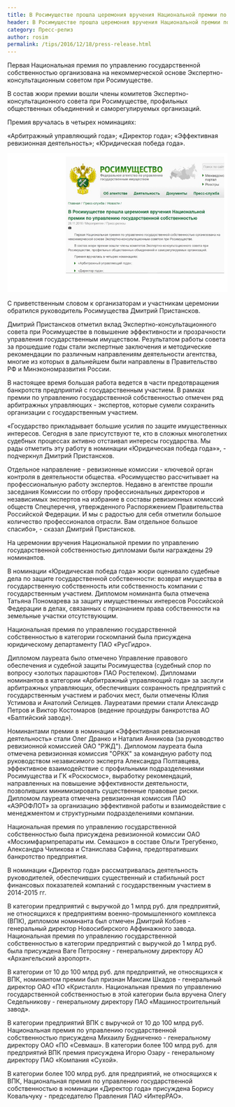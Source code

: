 ```yaml
---
title: В Росимуществе прошла церемония вручения Национальной премии по управлению государственной собственностью
header: В Росимуществе прошла церемония вручения Национальной премии по управлению государственной собственностью
category: Пресс-релиз
author: rosim
permalink: /tips/2016/12/18/press-release.html
---
```


Первая Национальная премия по управлению государственной собственностью организована на некоммерческой основе Экспертно-консультационным советом при Росимуществе.  

В состав жюри премии вошли члены комитетов Экспертно-консультационного совета при Росимуществе, профильных общественных объединений и саморегулируемых организаций.

Премия вручалась в четырех номинациях:

«Арбитражный управляющий года»;
«Директор года»;
«Эффективная ревизионная деятельность»;
«Юридическая победа года».


[<img src="/a/rosim2016.jpg" alt="extreme css zen garden">](http://cyan-accordion.cloudvent.net/index.html)

С приветственным словом к организаторам и участникам церемонии обратился руководитель Росимущества Дмитрий Пристансков.

Дмитрий Пристансков отметил вклад Экспертно-консультационного совета при Росимуществе в повышение эффективности и прозрачности управления государственным имуществом. Результатом работы совета за прошедшие годы стали экспертные заключения и методические рекомендации по различным направлениям деятельности агентства, многие из которых в дальнейшем были направлены в Правительство РФ и Минэкономразвития России.

В настоящее время большая работа ведется в части предотвращения банкротств предприятий с государственным участием. В рамках премии по управлению государственной собственностью отмечен ряд арбитражных управляющих - экспертов, которые сумели сохранить организации с государственным участием.

«Государство прикладывает большие усилия по защите имущественных интересов. Сегодня в зале присутствуют те, кто в сложных многолетних судебных процессах активно отстаивал интересы государства. Мы рады отметить эту работу в номинации «Юридическая победа года»», - подчеркнул Дмитрий Пристансков.

Отдельное направление - ревизионные комиссии - ключевой орган контроля в деятельности общества.  «Росимущество рассчитывает на профессиональную работу экспертов. Недавно в агентстве прошли заседания Комиссии по отбору профессиональных директоров и независимых экспертов на избрание в составы ревизионных комиссий обществ Спецперечня, утвержденного Распоряжением Правительства Российской Федерации. И мы с радостью для себя отметили большое количество профессионалов отрасли. Вам отдельное большое спасибо», - сказал Дмитрий Пристансков.  

На церемонии вручения Национальной премии по управлению государственной собственностью дипломами были награждены 29 номинантов.

В номинации «Юридическая победа года» жюри оценивало судебные дела по защите государственной собственности: возврат имущества в государственную собственность или собственность компании с государственным участием. Дипломом номинанта была отмечена Татьяна Пономарева за защиту имущественных интересов Российской Федерации в делах, связанных с признанием права собственности на земельные участки отсутствующим.

Национальная премия по управлению государственной собственностью в категории госкомпаний была присуждена юридическому департаменту ПАО «РусГидро». 

Дипломом лауреата было отмечено Управление правового обеспечения и судебной защиты Росимущества (судебный спор по вопросу «золотых парашютов» ПАО Ростелеком). Дипломами номинантов в категории «Арбитражный управляющий года» за заслуги арбитражных управляющих, обеспечивших сохранность предприятий с государственным участием и рабочих мест, были отмечены Юлия Устимова и Анатолий Селищев. Лауреатами премии стали Александр Петров и Виктор Костомаров (ведение процедуры банкротства АО «Балтийский завод»).

Номинантами премии в номинации «Эффективная ревизионная деятельность» стали Олег Дранко и Наталия Анникова (за руководство ревизионной комиссией ОАО "РЖД").  Дипломом лауреата была отмечена ревизионная комиссия "ОРКК" за командную работу под руководством независимого эксперта Александра Полтавцева, эффективное взаимодействие с профильными подразделениями Росимущества и ГК «Роскосмос», выработку рекомендаций, направленных на повышение эффективности деятельности, позволивших минимизировать существенные правовые риски. Дипломом лауреата отмечена ревизионная комиссия ПАО «АЭРОФЛОТ» за организацию эффективной работы и взаимодействие с менеджментом и структурными подразделениями компании.

Национальная премия по управлению государственной собственностью была присуждена ревизионной комиссии ОАО «Мосхимфармпрепараты им. Семашко» в составе Ольги Трегубенко, Александра Чиликова и Станислава Сафина, предотвративших банкротство предприятия.

В номинации «Директор года» рассматривалась деятельность руководителей, обеспечивших существенный и стабильный рост финансовых показателей компаний с государственным участием в 2014-2015 гг.

В категории предприятий с выручкой до 1 млрд руб. для предприятий, не относящихся к предприятиям военно-промышленного комплекса (ВПК), дипломом номинанта был отмечен Дмитрий Кобзев - генеральный директор Новосибирского Аффинажного завода. Национальная премия по управлению государственной собственностью в категории предприятий с выручкой до 1 млрд руб. была присуждена Ваге Петросяну - генеральному директору АО «Архангельский аэропорт».

В категории от 10 до 100 млрд руб. для предприятий, не относящихся к ВПК, номинантом премии был признан Максим Шкадов - генеральный директор ОАО «ПО «Кристалл». Национальная премия по управлению государственной собственностью в этой категории была вручена Олегу Седельникову - генеральному директору ПАО «Машиностроительный завод».

В категории предприятий ВПК с выручкой от 10 до 100 млрд руб. Национальная премия по управлению государственной собственностью присуждена Михаилу Будниченко - генеральному директору ОАО «ПО «Севмаш». В категории более 100 млрд руб. для предприятий ВПК премия присуждена Игорю Озару - генеральному директору ПАО «Компания «Сухой».

В категории более 100 млрд руб. для предприятий, не относящихся к ВПК, Национальная премия по управлению государственной собственностью в номинации «Директор года» присуждена Борису Ковальчуку - председателю Правления ПАО «ИнтерРАО».
